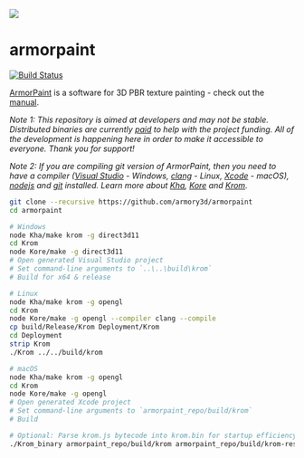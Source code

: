![](https://armorpaint.org/img/git.jpg)

armorpaint
==============

[![Build Status](https://travis-ci.org/armory3d/armorpaint.svg?branch=master)](https://travis-ci.org/armory3d/armorpaint)

[ArmorPaint](https://armorpaint.org) is a software for 3D PBR texture painting - check out the [manual](https://armorpaint.org/manual/).

*Note 1: This repository is aimed at developers and may not be stable. Distributed binaries are currently [paid](https://armorpaint.org/download) to help with the project funding. All of the development is happening here in order to make it accessible to everyone. Thank you for support!*

*Note 2: If you are compiling git version of ArmorPaint, then you need to have a compiler ([Visual Studio](https://visualstudio.microsoft.com/downloads/) - Windows, [clang](https://clang.llvm.org/get_started.html) - Linux, [Xcode](https://developer.apple.com/xcode/resources/) - macOS), [nodejs](https://nodejs.org/en/download/) and [git](https://git-scm.com/downloads) installed. Learn more about [Kha](https://github.com/Kode/Kha/wiki), [Kore](https://github.com/Kode/Kore/wiki) and [Krom](https://github.com/Kode/Krom/blob/master/readme.md).*
```bash
git clone --recursive https://github.com/armory3d/armorpaint
cd armorpaint
```
```bash
# Windows
node Kha/make krom -g direct3d11
cd Krom
node Kore/make -g direct3d11
# Open generated Visual Studio project
# Set command-line arguments to `..\..\build\krom`
# Build for x64 & release
```
```bash
# Linux
node Kha/make krom -g opengl
cd Krom
node Kore/make -g opengl --compiler clang --compile
cp build/Release/Krom Deployment/Krom
cd Deployment
strip Krom
./Krom ../../build/krom
```
```bash
# macOS
node Kha/make krom -g opengl
cd Krom
node Kore/make -g opengl
# Open generated Xcode project
# Set command-line arguments to `armorpaint_repo/build/krom`
# Build
```
```bash
# Optional: Parse krom.js bytecode into krom.bin for startup efficiency
./Krom_binary armorpaint_repo/build/krom armorpaint_repo/build/krom-resources --writebin
```
